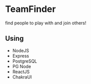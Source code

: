 # TeamFinder
find people to play with and join others!

## Using
* NodeJS
* Express
* PostgreSQL
* PG Node
* ReactJS
* ChakraUI


